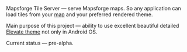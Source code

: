 Mapsforge Tile Server — serve Mapsforge maps. So any application can load tiles from your [map](http://www.openandromaps.org/en/) and your preferred rendered theme. 

Main purpose of this project — ability to use excellent beautiful detailed [Elevate theme](http://www.openandromaps.org/en/legend/elevate-mountain-hike-theme) not only in Android OS.

Current status — pre-alpha.